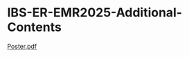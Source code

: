# IBS-ER-EMR2025-Additional-Contents
[Poster.pdf](https://github.com/user-attachments/files/22042079/Poster.pdf)
